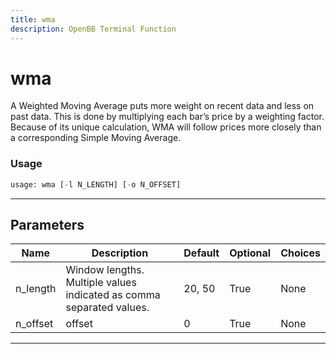 ```yaml
---
title: wma
description: OpenBB Terminal Function
---
```


# wma

A Weighted Moving Average puts more weight on recent data and less on past data. This is done by multiplying each bar’s price by a weighting factor. Because of its unique calculation, WMA will follow prices more closely than a corresponding Simple Moving Average.

### Usage

```python
usage: wma [-l N_LENGTH] [-o N_OFFSET]
```

---

## Parameters

| Name | Description | Default | Optional | Choices |
| ---- | ----------- | ------- | -------- | ------- |
| n_length | Window lengths. Multiple values indicated as comma separated values. | 20, 50 | True | None |
| n_offset | offset | 0 | True | None |
---


